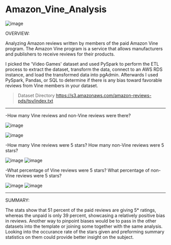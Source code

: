 # Amazon_Vine_Analysis

![image](https://user-images.githubusercontent.com/105184244/195554372-80ed7448-7c33-47d8-9664-4435de0a418e.png)

OVERVIEW:

Analyzing Amazon reviews written by members of the paid Amazon Vine program. The Amazon Vine program is a service that allows manufacturers and publishers to receive reviews for their products.

I picked the 'Video Games' dataset and used PySpark to perform the ETL process to extract the dataset, transform the data, connect to an AWS RDS instance, and load the transformed data into pgAdmin. Afterwards I used PySpark, Pandas, or SQL to determine if there is any bias toward favorable reviews from Vine members in your dataset.

>Dataset Directory    https://s3.amazonaws.com/amazon-reviews-pds/tsv/index.txt

---

-How many Vine reviews and non-Vine reviews were there?

![image](https://user-images.githubusercontent.com/105184244/195548403-1e2dd005-0fe8-48d7-80d1-66b7bf4a89ab.png) 

![image](https://user-images.githubusercontent.com/105184244/195548484-34a74a93-14b0-4d98-ad06-a500ea6ed354.png)


-How many Vine reviews were 5 stars? How many non-Vine reviews were 5 stars?

![image](https://user-images.githubusercontent.com/105184244/195548571-c4604607-a0c6-40e5-896f-e833841ee248.png)  ![image](https://user-images.githubusercontent.com/105184244/195548658-b52dd8d7-53da-4c29-87bd-e8d2b46abe98.png)


-What percentage of Vine reviews were 5 stars? What percentage of non-Vine reviews were 5 stars?

![image](https://user-images.githubusercontent.com/105184244/195548725-63949452-6cab-4d26-ab7b-6e4c20018cdd.png) ![image](https://user-images.githubusercontent.com/105184244/195548780-6a73dd0c-a0a7-4706-9cef-355f25261bb5.png)

---

SUMMARY:

The stats show that 51 percent of the paid reviews are giving 5* ratings, whereas the unpaid is only 39 percent, showcasing a relatively positive bias in reviews. Another way to pinpoint biases would be to pass in the other datasets into the template or joining some together with the same analysis. Looking into the occurance rate of the stars given and preforming summary statistics on them could provide better insight on the subject.

